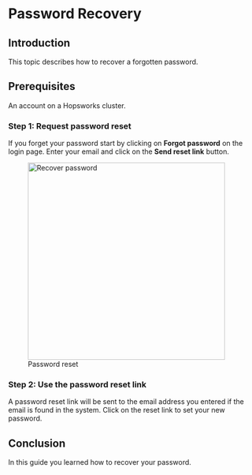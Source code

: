 # Password Recovery

## Introduction
This topic describes how to recover a forgotten password.

## Prerequisites
An account on a Hopsworks cluster.

### Step 1: Request password reset
If you forget your password start by clicking on **Forgot password** on the login page. Enter your email and click on the 
**Send reset link** button.
  <figure>
    <a  href="../../../assets/images/auth/resetPassword.png">
      <img width="400px" src="../../../assets/images/auth/resetPassword.png" alt="Recover password">
    </a>
    <figcaption>Password reset</figcaption>
  </figure>

### Step 2: Use the password reset link
A password reset link will be sent to the email address you entered if the email is found in the system.
Click on the reset link to set your new password.

## Conclusion
In this guide you learned how to recover your password.